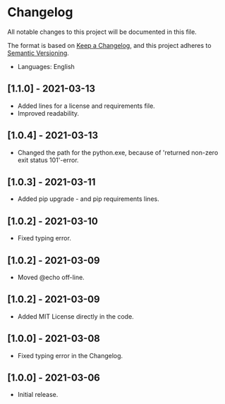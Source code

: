 # Changelog

All notable changes to this project will be documented in this file.

The format is based on [Keep a Changelog](https://keepachangelog.com/en/1.0.0/),
and this project adheres to [Semantic Versioning](https://semver.org/spec/v2.0.0.html).

- Languages: English

## [1.1.0] - 2021-03-13
- Added lines for a license and requirements file.
- Improved readability.

## [1.0.4] - 2021-03-13
- Changed the path for the python.exe, because of 'returned non-zero exit status 101'-error.

## [1.0.3] - 2021-03-11
- Added pip upgrade - and pip requirements lines.

## [1.0.2] - 2021-03-10

- Fixed typing error.

## [1.0.2] - 2021-03-09

- Moved @echo off-line.

## [1.0.2] - 2021-03-09

- Added MIT License directly in the code.

## [1.0.0] - 2021-03-08

- Fixed typing error in the Changelog.

## [1.0.0] - 2021-03-06

- Initial release.
